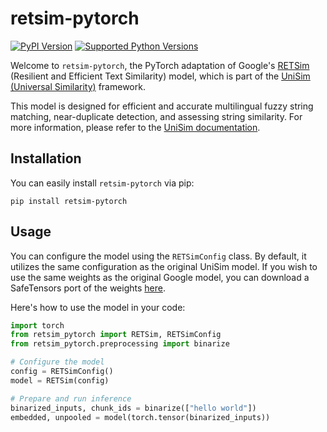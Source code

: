 # retsim-pytorch
[![PyPI Version](https://img.shields.io/pypi/v/retsim-pytorch.svg)](https://pypi.org/project/retsim-pytorch)
[![Supported Python Versions](https://img.shields.io/pypi/pyversions/retsim-pytorch.svg)](https://pypi.org/project/retsim-pytorch)

Welcome to `retsim-pytorch`, the PyTorch adaptation of Google's [RETSim](https://arxiv.org/abs/2311.17264) (Resilient and Efficient Text Similarity) model, which is part of the [UniSim (Universal Similarity)](https://github.com/google/unisim) framework.

This model is designed for efficient and accurate multilingual fuzzy string matching, near-duplicate detection, and assessing string similarity. For more information, please refer to the [UniSim documentation](https://github.com/google/unisim).

## Installation

You can easily install `retsim-pytorch` via pip:

```shell
pip install retsim-pytorch
```

## Usage

You can configure the model using the `RETSimConfig` class. By default, it utilizes the same configuration as the original UniSim model. If you wish to use the same weights as the original Google model, you can download a SafeTensors port of the weights [here](./weights/model.safetensors).

Here's how to use the model in your code:

```python
import torch
from retsim_pytorch import RETSim, RETSimConfig
from retsim_pytorch.preprocessing import binarize

# Configure the model
config = RETSimConfig()
model = RETSim(config)

# Prepare and run inference
binarized_inputs, chunk_ids = binarize(["hello world"])
embedded, unpooled = model(torch.tensor(binarized_inputs))
```